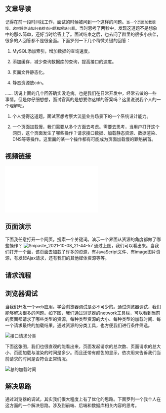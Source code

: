 ## 文章导读

记得在前一段时间找工作，面试的时候被问到一个这样的问题。`当一个页面加载很慢，这时候你该如何去排查问题和解决问题`。当时思考了两秒中，发现这道题不是想象中的那么简单，还好当时给答上了。面试结束之后，也去问了群里的很多小伙伴，很多的人回答都不是很全面。下面罗列一下几个稍微关键的回答：

1. MySQL添加索引，增加数据的查询速度。

2. 添加缓存，减少查询数据库的查询，提高接口的速度。

3. 页面文件静态化。

4. 静态资源放cdn。

......
话说上面的几个回答确实没毛病。也是我们在日常开发中，经常去做的一些事情。但是你仔细想想，面试官真的是想要你这样的答案吗？这里说说我个人的一个理解吧。

1. 个人觉得这道题，面试官想考察大流量业务场景下的一个系统设计能力。

2. 一个页面加载慢，我们需要从多个方面去考虑。需要去思考，当用户打开这个网页，这个页面发生了哪些操作？请求接口数据、加载静态资源、数据渲染、DNS等等操作。这里面的某一个操作都有可能成为页面加载慢的罪魁祸首。

## 视频链接

<div>
    <iframe src="//player.bilibili.com/player.html?bvid=BV1Eb4y1Y71P&page=1" scrolling="no" border="0" frameborder="no" framespacing="0" allowfullscreen="true"> </iframe>
</div>

## 页面演示

下面我任意打开一个网页，搜索一个关键词。演示一个界面从资源的角度都做了哪些操作？
![Snipaste_2021-10-08_21-44-57](https://gitee.com/bruce_qiq/picture/raw/master/2021-10-8/1633701633997-Snipaste_2021-10-08_21-44-57.png)
通过上图，我们可以看出来。当我们打开一个面，该页面去加载了许多的资源，有JavaScript文件、有image图片资源，有发起Ajax请求，还有我们的其他媒体资源等等。

## 请求流程

## 浏览器调试

当我们开发一个web应用，学会浏览器调试是必不可少的。通过浏览器调试，我们能够解决很多的问题。如下图，我们通过浏览器的network工具栏，可以看到当前的页面都请求了哪些类型的资源，每种类型资源的大小、每种类型的加载时间、每一个请求最终的加载结果。通过资源的分类工具，也方便我们进行条件筛选。

![接口请求分类](https://gitee.com/bruce_qiq/picture/raw/master/2021-10-8/1633701880231-%E6%8E%A5%E5%8F%A3%E8%AF%B7%E6%B1%82%E5%88%86%E7%B1%BB.png)

下面这张图，我们也很直观的能看出来，页面发起请求的总次数、页面请求的总大小、页面加载与渲染的时间是多少。而且还带有颜色的显示，依次用来告诉我们当前请求的时间是否符合正常情况。

![总的加载时间](https://gitee.com/bruce_qiq/picture/raw/master/2021-10-8/1633701934882-%E6%80%BB%E7%9A%84%E5%8A%A0%E8%BD%BD%E6%97%B6%E9%97%B4.png)

## 解决思路

通过浏览器的调试，其实我们很大程度上有了优化的思路。下面罗列一个我个人在这方面的一个解决思路。涉及到前端、后端和数据库相关内容的思考。




